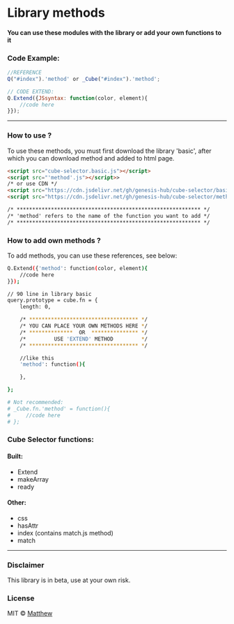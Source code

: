 <!-- ![Screenshot]()  -->
# Library methods
#### You can use these modules with the library or add your own functions to it

### Code Example:
```javascript
//REFERENCE
Q("#index").'method' or _Cube("#index").'method';

// CODE EXTEND:
Q.Extend({JSsyntax: function(color, element){
    //code here
}});
```
***
### How to use ?
To use these methods, you must first download the library 'basic', after which you can download method and added to html page.
```HTML 
<script src="cube-selector.basic.js"></script>
<script src="'method'.js"></script>>
/* or use CDN */
<script src="https://cdn.jsdelivr.net/gh/genesis-hub/cube-selector/basic/cube-selector.basic.js"></script>
<script src="https://cdn.jsdelivr.net/gh/genesis-hub/cube-selector/methods/'method'.js"></script>

/* *********************************************************** */
/* 'method' refers to the name of the function you want to add */
/* *********************************************************** */
```

### How to add own methods ?
To add methods, you can use these references, see below:
```bash
Q.Extend({'method': function(color, element){
    //code here
}});

// 90 line in library basic 
query.prototype = cube.fn = {
    length: 0,

    /* *********************************** */
    /* YOU CAN PLACE YOUR OWN METHODS HERE */
    /* **************  OR  *************** */
    /*         USE 'EXTEND' METHOD         */
    /* *********************************** */

    //like this 
    'method': function(){

    },

};

# Not recommended:
# _Cube.fn.'method' = function(){
#     //code here
# };
```
### Cube Selector functions:

#### Built:
* Extend
* makeArray
* ready
#### Other:
* css
* hasAttr
* index (contains match.js method)
* match

***
### Disclaimer
This library is in beta, use at your own risk.

### License
MIT © [Matthew]()
